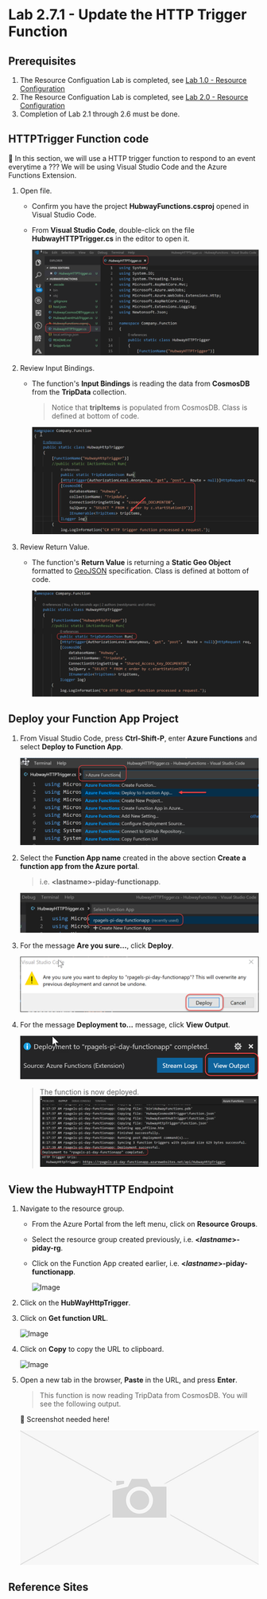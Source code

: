 # Lab 2.7.1 - Update the HTTP Trigger Function

## Prerequisites
1. The Resource Configuation Lab is completed, see [Lab 1.0 - Resource Configuration](https://github.com/Azure/IoT-Pi-Day/tree/master/Lab%201%20-%20Getting%20started%20with%20the%20Sense%20HAT/Lab%201.0%20-%20Resource%20Configuration)
2. The Resource Configuation Lab is completed, see [Lab 2.0 - Resource Configuration](https://github.com/Azure/IoT-Pi-Day/tree/master/Lab%202%20-%20Working%20with%20Hubway%20Data/Lab%202.0%20-%20Resource%20Configuration)
3. Completion of Lab 2.1 through 2.6 must be done.

## HTTPTrigger Function code

🚨 In this section, we will use a HTTP trigger function to respond to an event everytime a ??? We will be using Visual Studio Code and the Azure Functions Extension.

1. Open file.

    - Confirm you have the project **HubwayFunctions.csproj** opened in Visual Studio Code.
    - From **Visual Studio Code**, double-click on the file **HubwayHTTPTrigger.cs** in the editor to open it.

        ![Image](/images/lab-2.7.1-image7.png)

2. Review Input Bindings.

    - The function's **Input Bindings** is reading the data from **CosmosDB** from the **TripData** collection.

        > Notice that **tripItems** is populated from CosmosDB. Class is defined at bottom of code.

        ![Image](/images/lab-2.7.1-image13.png) 

3. Review Return Value.

    - The function's **Return Value** is returning a **Static Geo Object** formatted to [GeoJSON](http://geojson.org/) specification.  Class is defined at bottom of code.

        ![Image](/images/lab-2.7.1-image12.png) 

## Deploy your Function App Project

1. From Visual Studio Code, press **Ctrl-Shift-P**, enter **Azure Functions** and select **Deploy to Function App**.

    ![Image](/images/lab-2.7.1-image20.png) 

2. Select the **Function App name** created in the above section **Create a function app from the Azure portal**.
    > i.e. **<**lastname**>-piday-functionapp**.

    ![Image](/images/lab-2.7.1-image21.png) 

3. For the message **Are you sure...**, click **Deploy**.

    ![Image](/images/lab-2.7.1-image22.png)

4. For the message **Deployment to...** message, click **View Output**.

    ![Image](/images/lab-2.7.1-image22.5.png)

    > The function is now deployed. ![Image](/images/lab-2.7.1-image22.6.png) 

## View the HubwayHTTP Endpoint

1. Navigate to the resource group.

    - From the Azure Portal from the left menu, click on **Resource Groups**.
    - Select the resource group created previously, i.e. **<*lastname*>-piday-rg**.
    - Click on the Function App created earlier, i.e. **<*lastname*>-piday-functionapp**.

        ![Image](/images/lab-0-imagex.png)

2. Click on the **HubWayHttpTrigger**.
3. Click on **Get function URL**.

    ![Image](/images/lab-2.7.1-imagex.png)

4. Click on **Copy** to copy the URL to clipboard.

    ![Image](/images/lab-2.7.1-imagex.png) 

5. Open a new tab in the browser, **Paste** in the URL, and press **Enter**.

    > This function is now reading TripData from CosmosDB. You will see the following output.

    🚨 Screenshot needed here!

    ![Image](/images/missing-image.png)  


## Reference Sites
